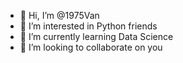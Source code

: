 - 👋 Hi, I’m @1975Van
- 👀 I’m interested in Python friends
- 🌱 I’m currently learning Data Science
- 💞️ I’m looking to collaborate on you


<!---
1975Van/1975Van is a ✨ special ✨ repository because its `README.md` (this file) appears on your GitHub profile.
You can click the Preview link to take a look at your changes.
--->
